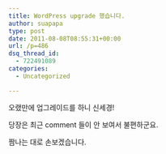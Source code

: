 ```yaml
---
title: WordPress upgrade 했습니다.
author: suapapa
type: post
date: 2011-08-08T08:55:31+00:00
url: /p=486
dsq_thread_id:
  - 722491089
categories:
  - Uncategorized

---
```

오랬만에 업그레이드를 하니 신세경!

당장은 최근 comment 들이 안 보여서 불편하군요.

짬나는 대로 손보겠습니다.